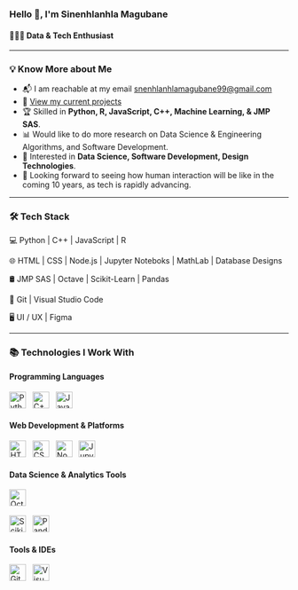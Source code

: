 ### Hello 👋, I'm Sinenhlanhla Magubane

#### 👩🏻‍💻 Data & Tech Enthusiast 
_____
### 💡 Know More about Me
* 📬 I am reachable at my email snenhlanhlamagubane99@gmail.com
* 🚧 [View my current projects](https://portfolio-ft6h.onrender.com/)
* 🏆 Skilled in **Python, R, JavaScript, C++, Machine Learning, & JMP SAS**.
* 📊 Would like to do more research on Data Science & Engineering Algorithms, and Software Development.
* 🎨 Interested in **Data Science, Software Development, Design Technologies**.
* 🤝 Looking forward to seeing how human interaction will be like in the coming 10 years, as tech is rapidly advancing.

___
### 🛠 Tech Stack

💻 Python | C++ | JavaScript | R 

🌐 HTML | CSS | Node.js | Jupyter Noteboks | MathLab | Database Designs

🛢 JMP SAS | Octave | Scikit-Learn | Pandas

🔧 Git | Visual Studio Code

🖥 UI / UX | Figma 

_____
### 📚 Technologies I Work With


####  Programming Languages
[<img src="https://img.icons8.com/color/48/python.png" alt="Python" width="30"/>](https://www.python.org)
&nbsp;
[<img src="https://img.icons8.com/color/48/c-plus-plus-logo.png" alt="C++" width="30"/>](https://isocpp.org)
&nbsp;
[<img src="https://img.icons8.com/color/48/javascript--v1.png" alt="JavaScript" width="30"/>](https://developer.mozilla.org/en-US/docs/Web/JavaScript)
&nbsp;



####  Web Development & Platforms
[<img src="https://img.icons8.com/color/48/html-5--v1.png" alt="HTML5" width="30"/>](https://developer.mozilla.org/en-US/docs/Web/HTML)
&nbsp;
[<img src="https://img.icons8.com/color/48/css3.png" alt="CSS3" width="30"/>](https://developer.mozilla.org/en-US/docs/Web/CSS)
&nbsp;
[<img src="https://img.icons8.com/fluency/48/node-js.png" alt="Node.js" width="30"/>](https://nodejs.org)
&nbsp;
[<img src="https://img.icons8.com/ios-filled/50/jupyter.png" alt="Jupyter Notebook" width="30"/>](https://jupyter.org)

####  Data Science & Analytics Tools
[<img src="https://icons.iconarchive.com/icons/papirus-team/papirus-apps/128/octave-icon.png" alt="Octave" width="30"/>](https://www.gnu.org/software/octave/)
&nbsp;

[<img src="https://scikit-learn.org/stable/_static/scikit-learn-logo-small.png" alt="Scikit-Learn" width="30"/>](https://scikit-learn.org)
&nbsp;
[<img src="https://img.icons8.com/color/48/pandas.png" alt="Pandas" width="30"/>](https://pandas.pydata.org)



####  Tools & IDEs
[<img src="https://img.icons8.com/color/48/git.png" alt="Git" width="30"/>](https://git-scm.com)
&nbsp;
[<img src="https://img.icons8.com/fluent/48/visual-studio-code-2019.png" alt="Visual Studio Code" width="30"/>](https://code.visualstudio.com)
